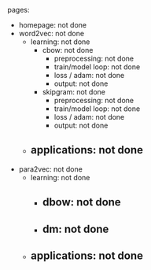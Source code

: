 pages:
- homepage:                         not done
- word2vec:                         not done
    - learning:                     not done
        - cbow:                     not done
            - preprocessing:        not done
            - train/model loop:     not done
            - loss / adam:          not done
            - output:               not done
        - skipgram:                 not done
            - preprocessing:        not done
            - train/model loop:     not done
            - loss / adam:          not done
            - output:               not done
    - applications:                 not done
        - 
- para2vec:                         not done
    - learning:                     not done
        - dbow:                     not done
            - 
        - dm:                       not done
            - 
    - applications:                 not done
        - 